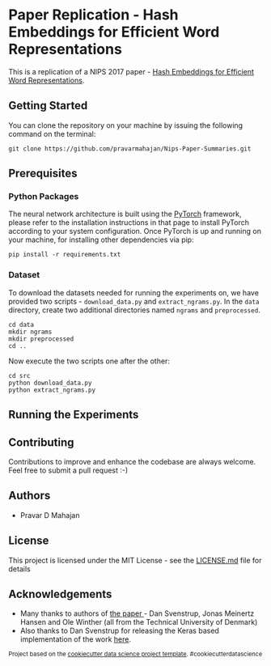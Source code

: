 # Paper Replication - Hash Embeddings for Efficient Word Representations

This is a replication of a NIPS 2017 paper - [Hash Embeddings for Efficient Word Representations](https://papers.nips.cc/paper/7078-hash-embeddings-for-efficient-word-representations).

## Getting Started
You can clone the repository on your machine by issuing the following command on the terminal:
```
git clone https://github.com/pravarmahajan/Nips-Paper-Summaries.git
```

## Prerequisites

### Python Packages
The neural network architecture is built using the [PyTorch](http://pytorch.org/) framework, please refer to the installation instructions in that page to install PyTorch according to your system configuration.
Once PyTorch is up and running on your machine, for installing other dependencies via pip:
```
pip install -r requirements.txt
```

### Dataset
To download the datasets needed for running the experiments on, we have provided two scripts - `download_data.py` and `extract_ngrams.py`.
In the `data` directory, create two additional directories named `ngrams` and `preprocessed`.
```
cd data
mkdir ngrams
mkdir preprocessed
cd ..
```
Now execute the two scripts one after the other:
```
cd src
python download_data.py
python extract_ngrams.py
```
## Running the Experiments

## Contributing
Contributions to improve and enhance the codebase are always welcome. Feel free to submit a pull request :-)
## Authors
* Pravar D Mahajan

## License
This project is licensed under the MIT License - see the [LICENSE.md](LICENSE.md) file for details

## Acknowledgements
* Many thanks to authors of [the paper ](https://papers.nips.cc/paper/7078-hash-embeddings-for-efficient-word-representations) - Dan Svenstrup, Jonas Meinertz Hansen and Ole Winther (all from the Technical University of Denmark)
* Also thanks to Dan Svenstrup for releasing the Keras based implementation of the work [here](https://github.com/dsv77/hashembedding/tree/master/HashEmbedding).

<p><small>Project based on the <a target="_blank" href="https://drivendata.github.io/cookiecutter-data-science/">cookiecutter data science project template</a>. #cookiecutterdatascience</small></p>

